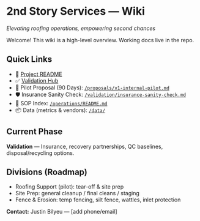 # 2nd Story Services — Wiki
*Elevating roofing operations, empowering second chances*

Welcome! This wiki is a high-level overview. Working docs live in the repo.

## Quick Links
- 🧭 [Project README](https://github.com/justindbilyeu/2ndStory-Services#readme)
- ✅ [Validation Hub](https://github.com/justindbilyeu/2ndStory-Services/blob/main/validation/README.md)
- 📄 Pilot Proposal (90 Days): [`/proposals/v1-internal-pilot.md`](https://github.com/justindbilyeu/2ndStory-Services/blob/main/proposals/v1-internal-pilot.md)
- 🛡️ Insurance Sanity Check: [`/validation/insurance-sanity-check.md`](https://github.com/justindbilyeu/2ndStory-Services/blob/main/validation/insurance-sanity-check.md)
- 🧰 SOP Index: [`/operations/README.md`](https://github.com/justindbilyeu/2ndStory-Services/blob/main/operations/README.md)
- 📦 Data (metrics & vendors): [`/data/`](https://github.com/justindbilyeu/2ndStory-Services/tree/main/data)

## Current Phase
**Validation** — Insurance, recovery partnerships, QC baselines, disposal/recycling options.

## Divisions (Roadmap)
- Roofing Support (pilot): tear-off & site prep  
- Site Prep: general cleanup / final cleans / staging  
- Fence & Erosion: temp fencing, silt fence, wattles, inlet protection

**Contact:** Justin Bilyeu — [add phone/email]
